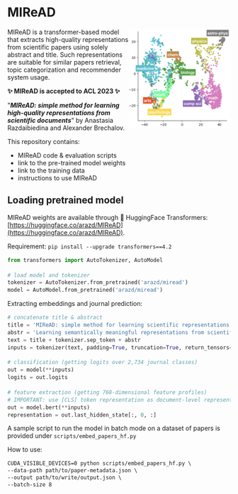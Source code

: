 # MIReAD
<img src="images/tsne.png" align="right" width="230">
MIReAD is a transformer-based model that extracts high-quality representations from scientific papers using solely abstract and title. Such representations are suitable for similar papers retrieval, topic categorization and recommender system usage.


**✨ MIReAD is accepted to ACL 2023 ✨**


"***MIReAD: simple method for learning high-quality representations from scientific documents***" by Anastasia Razdaibiedina and Alexander Brechalov.

This repository contains:
* MIReAD code & evaluation scripts
* link to the pre-trained model weights
* link to the training data
* instructions to use MIReAD

## Loading pretrained model

MIReAD weights are available through 🤗 HuggingFace Transformers: [https://huggingface.co/arazd/MIReAD](https://huggingface.co/arazd/MIReAD).

Requirement: `pip install --upgrade transformers==4.2`

```python
from transformers import AutoTokenizer, AutoModel

# load model and tokenizer
tokenizer = AutoTokenizer.from_pretrained('arazd/miread')
model = AutoModel.from_pretrained('arazd/miread')
```

Extracting embeddings and journal prediction:
```python
# concatenate title & abstract
title = 'MIReAD: simple method for learning scientific representations'
abstr = 'Learning semantically meaningful representations from scientific documents can ...'
text = title + tokenizer.sep_token + abstr
inputs = tokenizer(text, padding=True, truncation=True, return_tensors="pt", max_length=512)

# classification (getting logits over 2,734 journal classes)
out = model(**inputs)
logits = out.logits

# feature extraction (getting 768-dimensional feature profiles)
# IMPORTANT: use [CLS] token representation as document-level representation (hence, 0th idx)
out = model.bert(**inputs)
representation = out.last_hidden_state[:, 0, :]
```

A sample script to run the model in batch mode on a dataset of papers is provided under `scripts/embed_papers_hf.py`

How to use:
```
CUDA_VISIBLE_DEVICES=0 python scripts/embed_papers_hf.py \
--data-path path/to/paper-metadata.json \
--output path/to/write/output.json \
--batch-size 8
```
